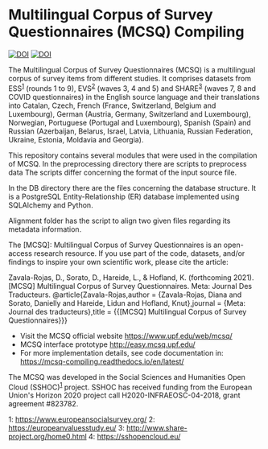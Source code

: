 # Multilingual Corpus of Survey Questionnaires (MCSQ) Compiling
[![DOI](https://zenodo.org/badge/DOI/10.5281/zenodo.4572930.svg)](https://doi.org/10.5281/zenodo.4572930)
[![DOI](https://zenodo.org/badge/DOI/10.5281/zenodo.4628097.svg)](https://doi.org/10.5281/zenodo.4628097)

The Multilingual Corpus of Survey Questionnaires (MCSQ) is a multilingual corpus of survey items from different studies. 
It comprises datasets from ESS<sup>[1](#ess)</sup> (rounds 1 to 9), EVS<sup>[2](#evs)</sup> (waves 3, 4 and 5) and SHARE<sup>[3](#share)</sup> (waves 7, 8 and COVID questionnaires) in the English source language and their translations into Catalan, Czech, French (France, Switzerland, Belgium and Luxembourg), German (Austria, Germany, Switzerland and Luxembourg), Norwegian, Portuguese (Portugal and Luxembourg), Spanish (Spain) and Russian (Azerbaijan, Belarus, Israel, Latvia, Lithuania, Russian Federation, Ukraine, Estonia, Moldavia and Georgia).

This repository contains several modules that were used in the compilation of MCSQ. 
In the preprocessing directory there are scripts to preprocess data
The scripts differ concerning the format of the input source file.

In the DB directory there are the files concerning the database structure. It is a PostgreSQL Entity-Relationship (ER) database implemented using SQLAlchemy and Python. 

Alignment folder has the script to align two given files regarding its metadata information.

The [MCSQ]: Multilingual Corpus of Survey Questionnaires is an open-access research resource. 
If you use part of the code, datasets, and/or findings to inspire your own scientific work, please cite the article:

Zavala-Rojas, D., Sorato, D., Hareide, L., & Hofland, K. (forthcoming 2021). [MCSQ] Multilingual Corpus of Survey Questionnaires. Meta: Journal Des Traducteurs.
@article{Zavala-Rojas,author = {Zavala-Rojas, Diana and Sorato, Danielly and Hareide, Lidun and Hofland, Knut},journal = {Meta: Journal des traducteurs},title = {{[MCSQ] Multilingual Corpus of Survey Questionnaires}}}

* Visit the MCSQ official website https://www.upf.edu/web/mcsq/
* MCSQ interface prototype http://easy.mcsq.upf.edu/
* For more implementation details, see code documentation in: https://mcsq-compiling.readthedocs.io/en/latest/

The MCSQ was developed in the Social Sciences and Humanities Open Cloud (SSHOC)<sup>[1](#sshoc)</sup> project. SSHOC has received funding from the European Union's Horizon 2020 project call H2020-INFRAEOSC-04-2018, grant agreement #823782.

<a name="ess">1</a>: https://www.europeansocialsurvey.org/
<a name="evs">2</a>: https://europeanvaluesstudy.eu/
<a name="share">3</a>: http://www.share-project.org/home0.html
<a name="sshoc">4</a>: https://sshopencloud.eu/